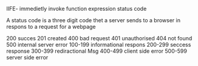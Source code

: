 IIFE- immedietly invoke function expression
status code

A status code is  a three digit code thet a server sends to a browser in respons to a request for a webpage

200 succes
201 created
400 bad request
401 unauthorised
404 not found
500 internal server error
100-199 informational respons
200-299 seccess response
300-399 rediractional Msg 
400-499 client side error
500-599 server side error